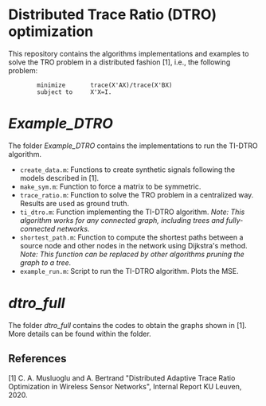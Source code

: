 # Distributed Trace Ratio (DTRO) optimization

This repository contains the algorithms implementations and examples to solve the TRO problem in a distributed fashion [1], i.e., the following problem:

            minimize       trace(X'AX)/trace(X'BX)
            subject to     X'X=I.


# *Example_DTRO*

The folder *Example_DTRO* contains the implementations to run the TI-DTRO algorithm.  

* `create_data.m`: Functions to create synthetic signals following the models described in [1].  
* `make_sym.m`: Function to force a matrix to be symmetric.  
* `trace_ratio.m`: Function to solve the TRO problem in a centralized way. Results are used as ground truth.  
* `ti_dtro.m`: Function implementing the TI-DTRO algorithm. *Note: This algorithm works for any connected graph, including trees and fully-connected networks.*  
* `shortest_path.m`: Function to compute the shortest paths between a source node and other nodes in the network using Dijkstra's method. *Note: This function can be replaced by other algorithms pruning the graph to a tree.*  
* `example_run.m`: Script to run the TI-DTRO algorithm. Plots the MSE.  


# *dtro_full*

The folder *dtro_full* contains the codes to obtain the graphs shown in [1]. More details can be found within the folder.

## References ##

[1] C. A. Musluoglu and A. Bertrand "Distributed Adaptive Trace Ratio Optimization in Wireless Sensor Networks", Internal Report KU Leuven, 2020.
